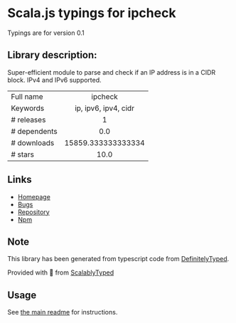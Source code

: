 
# Scala.js typings for ipcheck

Typings are for version 0.1

## Library description:
Super-efficient module to parse and check if an IP address is in a CIDR block. IPv4 and IPv6 supported.

|                    |                 |
| ------------------ | :-------------: |
| Full name          | ipcheck |
| Keywords           | ip, ipv6, ipv4, cidr |
| # releases         | 1 |
| # dependents       | 0.0 |
| # downloads        | 15859.333333333334 |
| # stars            | 10.0 |

## Links
- [Homepage](https://github.com/gosquared/ipcheck)
- [Bugs](https://github.com/gosquared/ipcheck/issues)
- [Repository](https://github.com/gosquared/ipcheck)
- [Npm](https://www.npmjs.com/package/ipcheck)
    


## Note
This library has been generated from typescript code from [DefinitelyTyped](https://definitelytyped.org).

Provided with :purple_heart: from [ScalablyTyped](https://github.com/oyvindberg/ScalablyTyped)

## Usage
See [the main readme](../../readme.md) for instructions.


